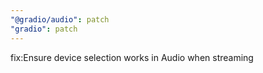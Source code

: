 ```yaml
---
"@gradio/audio": patch
"gradio": patch
---
```


fix:Ensure device selection works in Audio when streaming
